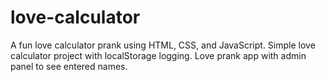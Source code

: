 # love-calculator
A fun love calculator prank using HTML, CSS, and JavaScript.  Simple love calculator project with localStorage logging.  Love prank app with admin panel to see entered names.
